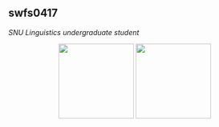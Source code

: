 ## swfs0417

*SNU Linguistics undergraduate student*
<div align='center'>
<img height='150px' src="https://github-readme-stats.vercel.app/api/top-langs/?username=swfs0417&layout=compact&bg_color=180,000000,&title_color=000000&text_color=000000"/>
<a href="https://solved.ac/swfs0417"><img height='150px' src="http://mazassumnida.wtf/api/generate_badge?boj=swfs0417"/></a>
</div>
